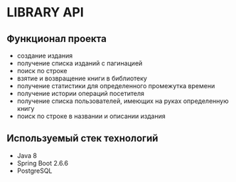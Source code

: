 # LIBRARY API


## Функционал проекта

- создание издания
- получение списка изданий с пагинацией
- поиск по строке
- взятие и возвращение книги в библиотеку
- получение статистики для определенного промежутка времени
- получение истории операций посетителя
- получение списка пользователей, имеющих на руках определенную книгу
- поиск по строке в названии и описании издания

## Используемый стек технологий

- Java 8
- Spring Boot 2.6.6
- PostgreSQL
